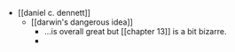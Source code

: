 - [[daniel c. dennett]]
	- [[darwin's dangerous idea]]
		- ...is overall great but [[chapter 13]] is a bit bizarre.
		-